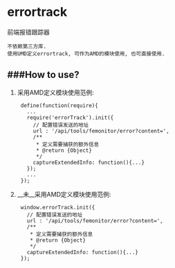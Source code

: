 errortrack
==========
前端报错跟踪器

`不依赖第三方库. `  
`使用UMD定义errortrack, 可作为AMD的模块使用, 也可直接使用.`

###How to use?
--------
1. 采用AMD定义模块使用范例:  

        define(function(require){
          ...
          require('errorTrack').init({
            // 配置错误发送的地址
            url : '/api/tools/femonitor/error?content=',
            /**
             * 定义需要捕获的额外信息
             * @return {Object}
             */
            captureExtendedInfo: function(){...} 
          });
          ...
        });

2. __未__采用AMD定义模块使用范例:  

        window.errorTrack.init({
          // 配置错误发送的地址
          url : '/api/tools/femonitor/error?content=',
          /**
           * 定义需要捕获的额外信息
           * @return {Object}
           */
          captureExtendedInfo: function(){...} 
        });
